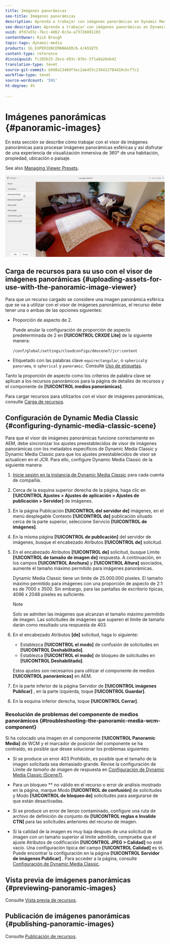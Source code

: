 ```yaml
---
title: Imágenes panorámicas
seo-title: Imágenes panorámicas
description: Aprenda a trabajar con imágenes panorámicas en Dynamic Media.
seo-description: Aprenda a trabajar con imágenes panorámicas en Dynamic Media.
uuid: dfd7a55c-7bcc-4d62-8c3a-a73726881103
contentOwner: Rick Brough
topic-tags: dynamic-media
products: SG_EXPERIENCEMANAGER/6.4/ASSETS
content-type: reference
discoiquuid: fc285b25-2bce-493c-87bc-5f1a8a26eb42
translation-type: tm+mt
source-git-commit: b698a1348df3ec2ab455c236422784d10cbcf7c2
workflow-type: tm+mt
source-wordcount: '591'
ht-degree: 4%

---
```



# Imágenes panorámicas {#panoramic-images}

En esta sección se describe cómo trabajar con el visor de imágenes panorámicas para procesar imágenes panorámicas esféricas y así disfrutar de una experiencia de visualización inmersiva de 360° de una habitación, propiedad, ubicación o paisaje.

See also [Managing Viewer Presets](managing-viewer-presets.md).

![panoramic-image2](assets/panoramic-image2.png)

## Carga de recursos para su uso con el visor de imágenes panorámicas {#uploading-assets-for-use-with-the-panoramic-image-viewer}

Para que un recurso cargado se considere una imagen panorámica esférica que se va a utilizar con el visor de imágenes panorámicas, el recurso debe tener una o ambas de las opciones siguientes:

* Proporción de aspecto de 2.

   Puede anular la configuración de proporción de aspecto predeterminada de 2 en **[!UICONTROL CRXDE Lite]** de la siguiente manera:

   `/conf/global/settings/cloudconfigs/dmscene7/jcr:content`

* Etiquetado con las palabras clave `equirectangular`, o `spherical`y `panorama`, o `spherical` y `panoramic`. Consulte [Uso de etiquetas](/help/sites-authoring/tags.md).

Tanto la proporción de aspecto como los criterios de palabra clave se aplican a los recursos panorámicos para la página de detalles de recursos y el componente de **[!UICONTROL medios panorámicas]**.

Para cargar recursos para utilizarlos con el visor de imágenes panorámicas, consulte [Carga de recursos](managing-assets-touch-ui.md#uploading-assets).

## Configuración de Dynamic Media Classic {#configuring-dynamic-media-classic-scene}

Para que el visor de imágenes panorámicas funcione correctamente en AEM, debe sincronizar los ajustes preestablecidos de visor de imágenes panorámicas con los metadatos específicos de Dynamic Media Classic y Dynamic Media Classic para que los ajustes preestablecidos de visor se actualicen en el JCR. Para ello, configure Dynamic Media Classic de la siguiente manera:

1. [Inicie sesión en la instancia de Dynamic Media Classic](https://www.adobe.com/marketing-cloud/experience-manager/scene7-login.html) para cada cuenta de compañía.

1. Cerca de la esquina superior derecha de la página, haga clic en **[!UICONTROL Ajustes > Ajustes de aplicación > Ajustes de publicación > Servidor]** de imágenes.
1. En la página Publicación **[!UICONTROL del servidor de]** imágenes, en el menú desplegable Contexto **[!UICONTROL de]** publicación situado cerca de la parte superior, seleccione Servicio **[!UICONTROL de imágenes]**.

1. En la misma página **[!UICONTROL de publicación]** del servidor de imágenes, busque el encabezado Atributos **[!UICONTROL de]** solicitud.
1. En el encabezado Atributos **[!UICONTROL de]** solicitud, busque Límite **[!UICONTROL de tamaño de imagen de]** respuesta. A continuación, en los campos **[!UICONTROL Anchura]** y **[!UICONTROL Altura]** asociados, aumente el tamaño máximo permitido para imágenes panorámicas.

   Dynamic Media Classic tiene un límite de 25.000.000 píxeles. El tamaño máximo permitido para imágenes con una proporción de aspecto de 2:1 es de 7000 x 3500. Sin embargo, para las pantallas de escritorio típicas, 4096 x 2048 píxeles es suficiente.

   >[!NOTE]
   >
   >Solo se admiten las imágenes que alcanzan el tamaño máximo permitido de imagen. Las solicitudes de imágenes que superen el límite de tamaño darán como resultado una respuesta de 403.

1. En el encabezado Atributos **[de]** solicitud, haga lo siguiente:

   * Establezca **[!UICONTROL el modo]** de confusión de solicitudes en **[!UICONTROL Deshabilitado]**.
   * Establezca **[!UICONTROL el modo]** de bloqueo de solicitudes en **[!UICONTROL Deshabilitado]**.

   Estos ajustes son necesarios para utilizar el componente de medios **[!UICONTROL panorámicas]** en AEM.

1. En la parte inferior de la página Servidor de **[!UICONTROL imágenes Publicar]** , en la parte izquierda, toque **[!UICONTROL Guardar]**.

1. En la esquina inferior derecha, toque **[!UICONTROL Cerrar]**.

### Resolución de problemas del componente de medios panorámicos {#troubleshooting-the-panoramic-media-wcm-component}

Si ha colocado una imagen en el componente **[!UICONTROL Panoramic Media]** de WCM y el marcador de posición del componente se ha contraído, es posible que desee solucionar los problemas siguientes:

* Si se produce un error 403 Prohibido, es posible que el tamaño de la imagen solicitada sea demasiado grande. Revise la configuración de Límite *de tamaño de imagen de* respuesta en [Configuración de Dynamic Media Classic (Scene7)](#configuring-dynamic-media-classic-scene).

* Para un bloqueo ** no válido en el recurso o error *de* análisis mostrado en la página, marque Modo **[!UICONTROL de confusión]** de solicitudes y Modo **[!UICONTROL de bloqueo de]** solicitudes para asegurarse de que están desactivadas.
* Si se produce un error de lienzo contaminado, configure una ruta de archivo de definición de conjunto de **[!UICONTROL reglas e Invalide CTN]** para las solicitudes anteriores del recurso de imagen.
* Si la calidad de la imagen es muy baja después de una solicitud de imagen con un tamaño superior al límite admitido, compruebe que el ajuste Atributos de codificación **[!UICONTROL JPEG > Calidad]** no esté vacío. Una configuración típica del campo **[!UICONTROL Calidad]** es `95`. Puede encontrar la configuración en la página **[!UICONTROL Servidor de imágenes Publicar]** . Para acceder a la página, consulte [Configuración de Dynamic Media Classic](#configuring-dynamic-media-classic-scene).

## Vista previa de imágenes panorámicas {#previewing-panoramic-images}

Consulte [Vista previa de recursos](previewing-assets.md).

## Publicación de imágenes panorámicas {#publishing-panoramic-images}

Consulte [Publicación de recursos](publishing-dynamicmedia-assets.md).
